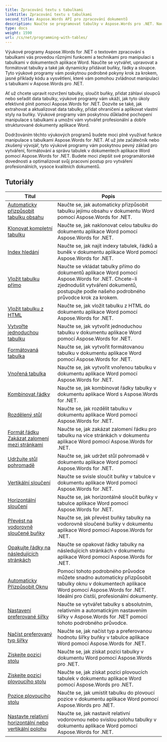 ```yaml
---
title: Zpracování textu s tabulkami
linktitle: Zpracování textu s tabulkami
second_title: Aspose.Words API pro zpracování dokumentů
description: Naučte se programovat tabulky v Aspose.Words pro .NET. Naučte se vytvářet, manipulovat a formátovat tabulky v dokumentech aplikace Word pomocí podrobných výukových programů a příkladů kódu C#.
type: docs
weight: 1590
url: /cs/net/programming-with-tables/
---
```

Výukové programy Aspose.Words for .NET o textovém zpracování s tabulkami vás provedou různými funkcemi a technikami pro manipulaci s tabulkami v dokumentech aplikace Word. Naučíte se vytvářet, upravovat a formátovat tabulky a také jak dynamicky přidávat buňky, řádky a sloupce. Tyto výukové programy vám poskytnou podrobné pokyny krok za krokem, jasné příklady kódu a vysvětlení, které vám pomohou zvládnout manipulaci s tabulkami v Aspose.Words pro .NET.

Ať už chcete upravit rozvržení tabulky, sloučit buňky, přidat záhlaví sloupců nebo seřadit data tabulky, výukové programy vám ukáží, jak tyto úkoly efektivně plnit pomocí Aspose.Words for .NET. Dozvíte se také, jak extrahovat a aktualizovat data tabulky, přidat ohraničení a aplikovat vlastní styly na buňky. Výukové programy vám poskytnou důkladné pochopení manipulace s tabulkami a umožní vám vytvářet profesionální a dobře strukturované dokumenty aplikace Word.

Dodržováním těchto výukových programů budete moci plně využívat funkce manipulace s tabulkami Aspose.Words for .NET. Ať už jste začátečník nebo zkušený vývojář, tyto výukové programy vám poskytnou pevný základ pro vytváření, formátování a správu tabulek v dokumentech aplikace Word pomocí Aspose.Words for .NET. Budete moci zlepšit své programátorské dovednosti a optimalizovat svůj pracovní postup pro vytváření profesionálních, vysoce kvalitních dokumentů.

 ## Tutoriály
| Titul | Popis |
| --- | --- |
| [Automaticky přizpůsobit tabulku obsahu](./auto-fit-table-to-contents/) | Naučte se, jak automaticky přizpůsobit tabulku jejímu obsahu v dokumentu Word pomocí Aspose.Words for .NET. |
| [Klonovat kompletní tabulku](./clone-complete-table/) | Naučte se, jak naklonovat celou tabulku do dokumentu aplikace Word pomocí Aspose.Words for .NET. |
| [Index hledání](./finding-index/) | Naučte se, jak najít indexy tabulek, řádků a buněk v dokumentu aplikace Word pomocí Aspose.Words for .NET. |
| [Vložit tabulku přímo](./insert-table-directly/) | Naučte se vkládat tabulky přímo do dokumentů aplikace Word pomocí Aspose.Words for .NET. Chcete-li zjednodušit vytváření dokumentů, postupujte podle našeho podrobného průvodce krok za krokem. |
| [Vložit tabulku z HTML](./insert-table-from-html/) | Naučte se, jak vložit tabulku z HTML do dokumentu aplikace Word pomocí Aspose.Words for .NET. |
| [Vytvořte jednoduchou tabulku](./create-simple-table/) | Naučte se, jak vytvořit jednoduchou tabulku v dokumentu aplikace Word pomocí Aspose.Words for .NET. |
| [Formátovaná tabulka](./formatted-table/) | Naučte se, jak vytvořit formátovanou tabulku v dokumentu aplikace Word pomocí Aspose.Words for .NET. |
| [Vnořená tabulka](./nested-table/) | Naučte se, jak vytvořit vnořenou tabulku v dokumentu aplikace Word pomocí Aspose.Words for .NET. |
| [Kombinovat řádky](./combine-rows/) | Naučte se, jak kombinovat řádky tabulky v dokumentu aplikace Word s Aspose.Words for .NET. |
| [Rozdělený stůl](./split-table/) | Naučte se, jak rozdělit tabulku v dokumentu aplikace Word pomocí Aspose.Words for .NET. |
| [Formát řádku Zakázat zalomení mezi stránkami](./row-format-disable-break-across-pages/) | Naučte se, jak zakázat zalomení řádku pro tabulku na více stránkách v dokumentu aplikace Word pomocí Aspose.Words for .NET. |
| [Udržujte stůl pohromadě](./keep-table-together/) | Naučte se, jak udržet stůl pohromadě v dokumentu aplikace Word pomocí Aspose.Words for .NET. |
| [Vertikální sloučení](./vertical-merge/) | Naučte se svisle sloučit buňky v tabulce v dokumentu aplikace Word pomocí Aspose.Words for .NET. |
| [Horizontální sloučení](./horizontal-merge/) | Naučte se, jak horizontálně sloučit buňky v tabulce aplikace Word pomocí Aspose.Words for .NET. |
| [Převést na vodorovně sloučené buňky](./convert-to-horizontally-merged-cells/) | Naučte se, jak převést buňky tabulky na vodorovně sloučené buňky v dokumentu aplikace Word pomocí Aspose.Words for .NET. |
| [Opakujte řádky na následujících stránkách](./repeat-rows-on-subsequent-pages/) | Naučte se opakovat řádky tabulky na následujících stránkách v dokumentu aplikace Word pomocí Aspose.Words for .NET. |
| [Automaticky Přizpůsobit Oknu](./auto-fit-to-page-width/) | Pomocí tohoto podrobného průvodce můžete snadno automaticky přizpůsobit tabulky oknu v dokumentech aplikace Word pomocí Aspose.Words for .NET. Ideální pro čistší, profesionální dokumenty. |
| [Nastavení preferované šířky](./preferred-width-settings/) | Naučte se vytvářet tabulky s absolutním, relativním a automatickým nastavením šířky v Aspose.Words for .NET pomocí tohoto podrobného průvodce. |
| [Načíst preferovaný typ šířky](./retrieve-preferred-width-type/) | Naučte se, jak načíst typ a preferovanou hodnotu šířky buňky v tabulce aplikace Word pomocí Aspose.Words for .NET. |
| [Získejte pozici stolu](./get-table-position/) | Naučte se, jak získat pozici tabulky v dokumentu Word pomocí Aspose.Words pro .NET. |
| [Získejte pozici plovoucího stolu](./get-floating-table-position/) | Naučte se, jak získat pozici plovoucích tabulek v dokumentu aplikace Word pomocí Aspose.Words pro .NET. |
| [Pozice plovoucího stolu](./floating-table-position/) | Naučte se, jak umístit tabulku do plovoucí pozice v dokumentu aplikace Word pomocí Aspose.Words pro .NET. |
| [Nastavte relativní horizontální nebo vertikální polohu](./set-relative-horizontal-or-vertical-position/) | Naučte se, jak nastavit relativní vodorovnou nebo svislou polohu tabulky v dokumentu aplikace Word pomocí Aspose.Words for .NET. |